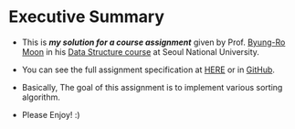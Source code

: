 # Executive Summary #
* This is **_my solution for a course assignment_** given by Prof. [Byung-Ro Moon](http://soar.snu.ac.kr/~moon//index.html) in his [Data Structure course](http://soar.snu.ac.kr/course.html) at Seoul National University.

* You can see the full assignment specification at [HERE](http://147.46.240.125:8000/assignments/4) or in [GitHub](https://github.com/operatz/sustainable-assistance/blob/master/public/assignment_content/4.html).

* Basically, The goal of this assignment is to implement various sorting algorithm. 

* Please Enjoy! :)
